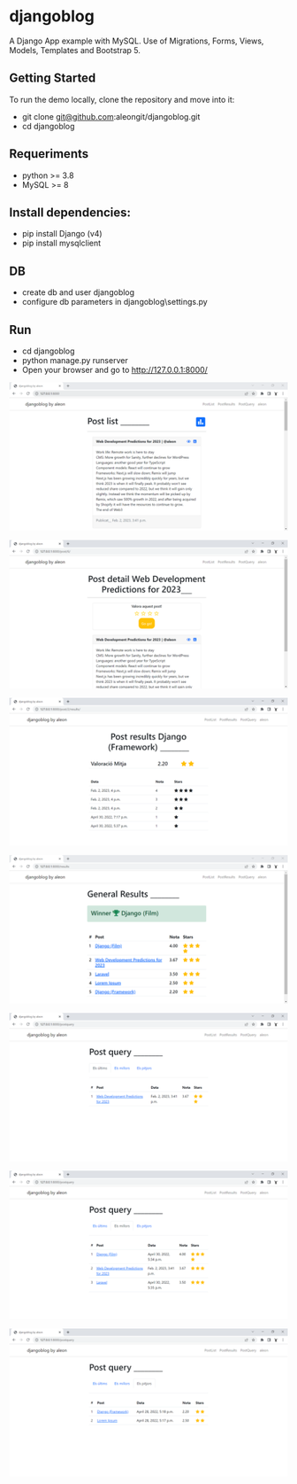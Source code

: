 # djangoblog

A Django App example with MySQL.
Use of Migrations, Forms, Views, Models, Templates and Bootstrap 5.


## Getting Started

To run the demo locally, clone the repository and move into it:
- git clone git@github.com:aleongit/djangoblog.git
- cd djangoblog

## Requeriments
- python >= 3.8
- MySQL >= 8

## Install dependencies:
- pip install Django (v4)
- pip install mysqlclient

## DB
- create db and user djangoblog
- configure db parameters in djangoblog\settings.py

## Run
- cd djangoblog
- python manage.py runserver
- Open your browser and go to http://127.0.0.1:8000/


![Screenshot](screenshots/1.png)

![Screenshot](screenshots/2.png)

![Screenshot](screenshots/3.png)

![Screenshot](screenshots/4.png)

![Screenshot](screenshots/5.png)

![Screenshot](screenshots/6.png)

![Screenshot](screenshots/7.png)